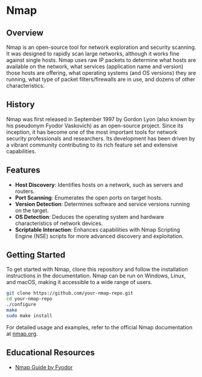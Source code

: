 # Nmap

## Overview

Nmap is an open-source tool for network exploration and security scanning. It was designed to rapidly scan large networks, although it works fine against single hosts. Nmap uses raw IP packets to determine what hosts are available on the network, what services (application name and version) those hosts are offering, what operating systems (and OS versions) they are running, what type of packet filters/firewalls are in use, and dozens of other characteristics.

## History

Nmap was first released in September 1997 by Gordon Lyon (also known by his pseudonym Fyodor Vaskovich) as an open-source project. Since its inception, it has become one of the most important tools for network security professionals and researchers. Its development has been driven by a vibrant community contributing to its rich feature set and extensive capabilities.

## Features

- **Host Discovery**: Identifies hosts on a network, such as servers and routers.
- **Port Scanning**: Enumerates the open ports on target hosts.
- **Version Detection**: Determines software and service versions running on the target.
- **OS Detection**: Deduces the operating system and hardware characteristics of network devices.
- **Scriptable Interaction**: Enhances capabilities with Nmap Scripting Engine (NSE) scripts for more advanced discovery and exploitation.

## Getting Started

To get started with Nmap, clone this repository and follow the installation instructions in the documentation. Nmap can be run on Windows, Linux, and macOS, making it accessible to a wide range of users.

```bash
git clone https://github.com/your-nmap-repo.git
cd your-nmap-repo
./configure
make
sudo make install
```

For detailed usage and examples, refer to the official Nmap documentation at [nmap.org](https://nmap.org/).

## Educational Resources

- [Nmap Guide by Fyodor](https://nmap.org/book)

